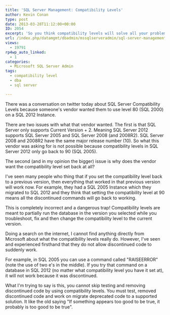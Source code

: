 ```yaml
---
title: 'SQL Server Management: Compatibility Levels'
author: Kevin Conan
type: post
date: 2013-03-28T11:12:00+00:00
ID: 2054
excerpt: 'So you think compatibility levels will solve all your problems?  Think again!'
url: /index.php/datamgmt/dbadmin/mssqlserveradmin/sql-server-management-compatibility-levels/
views:
  - 19791
rp4wp_auto_linked:
  - 1
categories:
  - Microsoft SQL Server Admin
tags:
  - compatibility level
  - dba
  - sql server

---
```

There was a conversation on twitter today about SQL Server Compatibility Levels because someone's vendor wanted them to use level 80 (SQL 2000) on a SQL 2012 Instance. 

There are two issues with what that vendor wanted. The first is that SQL Server only supports Current Version + 2. Meaning SQL Server 2012 supports SQL Server 2005 and SQL Server 2008 (and 2008R2). SQL Server 2008 and 2008R2 have the same major release number (10). So what this vendor was asking for is not possible because compatibility levels in SQL Server 2012 only go back to 90 (SQL 2005).

The second (and in my opinion the bigger) issue is why does the vendor want the compatibility level set back at all? 

I've seen many people who thing that if you set the compatibility level back to a previous version, then everything that worked in that previous version will work now. For example, they had a SQL 2005 Instance which they migrated to SQL 2012 and they think that setting the compatibility level at 90 means all the discontinued commands will go back to working.

This is completely incorrect and a dangerous trap! Compatibility levels are meant to partially run the database in the version you selected while you troubleshoot, fix and then change the compatibility level to the current version. 

Doing a search on the internet, I cannot find anything directly from Microsoft about what the compatibility levels really do. However, I've seen and experienced firsthand that they do not allow discontinued code to suddenly work.

For example, in SQL 2005 you can use a command called "RAISEERROR" (note the use of two e's in the middle). If you try that command on a database in SQL 2012 (no matter what compatibility level you have it set at), it will not work because it was discontinued.

What I'm trying to say is this, you cannot skip testing and removing discontinued code by using compatibility levels. You must test, removed discontinued code and work on migrate deprecated code to a supported solution. It like the old saying "If something appears too good to be true, it probably is too good to be true".